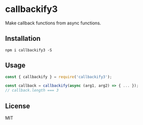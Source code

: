 # callbackify3

Make callback functions from async functions.

## Installation

```
npm i callbackify3 -S
```

## Usage

``` javascript
const { callbackify } = require('callbackify3');

const callback = callbackify(async (arg1, arg2) => { ... });
// callback.length === 3
```

## License

MIT
